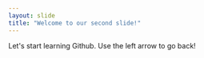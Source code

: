 ```yaml
---
layout: slide
title: "Welcome to our second slide!"
---
```

Let's start learning Github.
Use the left arrow to go back!
